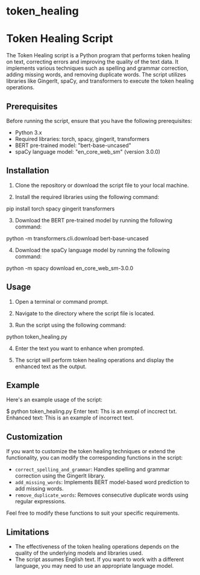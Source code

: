 # token_healing
# Token Healing Script

The Token Healing script is a Python program that performs token healing on text, correcting errors and improving the quality of the text data. It implements various techniques such as spelling and grammar correction, adding missing words, and removing duplicate words. The script utilizes libraries like GingerIt, spaCy, and transformers to execute the token healing operations.

## Prerequisites

Before running the script, ensure that you have the following prerequisites:

- Python 3.x
- Required libraries: torch, spacy, gingerit, transformers
- BERT pre-trained model: "bert-base-uncased"
- spaCy language model: "en_core_web_sm" (version 3.0.0)

## Installation

1. Clone the repository or download the script file to your local machine.

2. Install the required libraries using the following command:

pip install torch spacy gingerit transformers


3. Download the BERT pre-trained model by running the following command:

python -m transformers.cli.download bert-base-uncased


4. Download the spaCy language model by running the following command:

python -m spacy download en_core_web_sm-3.0.0


## Usage

1. Open a terminal or command prompt.

2. Navigate to the directory where the script file is located.

3. Run the script using the following command:

python token_healing.py


4. Enter the text you want to enhance when prompted.

5. The script will perform token healing operations and display the enhanced text as the output.

## Example

Here's an example usage of the script:

$ python token_healing.py
Enter text: Ths is an exmpl of inccrect txt.
Enhanced text: This is an example of incorrect text.


## Customization

If you want to customize the token healing techniques or extend the functionality, you can modify the corresponding functions in the script:

- `correct_spelling_and_grammar`: Handles spelling and grammar correction using the GingerIt library.
- `add_missing_words`: Implements BERT model-based word prediction to add missing words.
- `remove_duplicate_words`: Removes consecutive duplicate words using regular expressions.

Feel free to modify these functions to suit your specific requirements.

## Limitations

- The effectiveness of the token healing operations depends on the quality of the underlying models and libraries used.
- The script assumes English text. If you want to work with a different language, you may need to use an appropriate language model.
